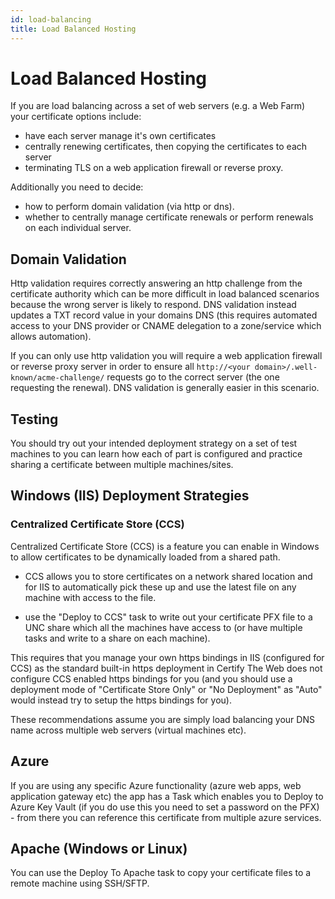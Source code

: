 ```yaml
---
id: load-balancing
title: Load Balanced Hosting
---
```


# Load Balanced Hosting

 If you are load balancing across a set of web servers (e.g. a Web Farm) your certificate options include:

- have each server manage it's own certificates
- centrally renewing certificates, then copying the certificates to each server
- terminating TLS on a web application firewall or reverse proxy.

Additionally you need to decide:
- how to perform domain validation (via http or dns).
- whether to centrally manage certificate renewals or perform renewals on each individual server. 

## Domain Validation
Http validation requires correctly answering an http challenge from the certificate authority which can be more difficult in load balanced scenarios because the wrong server is likely to respond. DNS validation instead updates a TXT record value in your domains DNS (this requires automated access to your DNS provider or CNAME delegation to a zone/service which allows automation).

If you can only use http validation you will require a web application firewall or reverse proxy server in order to ensure all `http://<your domain>/.well-known/acme-challenge/` requests go to the correct server (the one requesting the renewal). DNS validation is generally easier in this scenario.

## Testing

You should try out your intended deployment strategy on a set of test machines to you can learn how each of part is configured and practice sharing a certificate between multiple machines/sites.

## Windows (IIS) Deployment Strategies
### Centralized Certificate Store (CCS)

Centralized Certificate Store (CCS) is a feature you can enable in Windows to allow certificates to be dynamically loaded from a shared path.

- CCS allows you to store certificates on a network shared location and for IIS to automatically pick these up and use the latest file on any machine with access to the file.

- use the "Deploy to CCS" task to write out your certificate PFX file to a UNC share which all the machines have access to (or have multiple tasks and write to a share on each machine). 

This requires that you manage your own https bindings in IIS (configured for CCS) as the standard built-in https deployment in Certify The Web does not configure CCS enabled https bindings for you (and you should use a deployment mode of "Certificate Store Only" or "No Deployment" as "Auto" would instead try to setup the https bindings for you).


These recommendations assume you are simply load balancing your DNS name across multiple web servers (virtual machines etc). 

##  Azure 
If you are using any specific Azure functionality (azure web apps, web application gateway etc) the app has a Task which enables you to Deploy to Azure Key Vault (if you do use this you need to set a password on the PFX) - from there you can reference this certificate from multiple azure services.

## Apache (Windows or Linux)
You can use the Deploy To Apache task to copy your certificate files to a remote machine using SSH/SFTP.